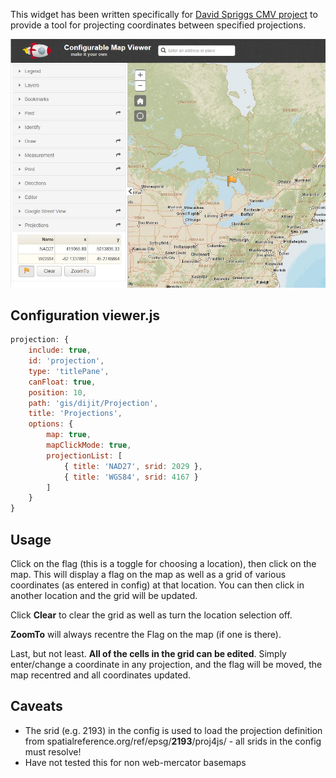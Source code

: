 This widget has been written specifically for [David Spriggs CMV project](https://github.com/DavidSpriggs/ConfigurableViewerJSAPI) to provide a tool for projecting coordinates between specified projections. 

![screendump](https://github.com/tr3vorm/tr3vorm.github.io/blob/master/projection-screen.JPG)
## Configuration viewer.js
```javascript    
projection: {
    include: true,
    id: 'projection',
    type: 'titlePane',
    canFloat: true,
    position: 10,
    path: 'gis/dijit/Projection',
    title: 'Projections',
    options: {
        map: true,
        mapClickMode: true,
        projectionList: [
            { title: 'NAD27', srid: 2029 },
            { title: 'WGS84', srid: 4167 }
        ]
    }
}
```
## Usage
Click on the flag (this is a toggle for choosing a location), then click on the map. This will display a flag on the map as well as a grid of various coordinates (as entered in config) at that location. You can then click in another location and the grid will be updated.

Click **Clear** to clear the grid as well as turn the location selection off.

**ZoomTo** will always recentre the Flag on the map (if one is there). 

Last, but not least. **All of the cells in the grid can be edited**. Simply enter/change a coordinate in any projection, and the flag will be moved, the map recentred and all coordinates updated.

## Caveats
 - The srid (e.g. 2193) in the config is used to load the projection definition from spatialreference.org/ref/epsg/**2193**/proj4js/ - all srids in the config must resolve!
 - Have not tested this for non web-mercator basemaps

